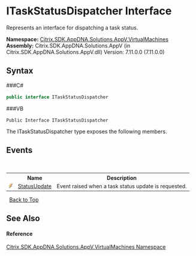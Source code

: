 # ITaskStatusDispatcher Interface
 

Represents an interface for dispatching a task status.

**Namespace:**&nbsp;<a href="N_Citrix_SDK_AppDNA_Solutions_AppV_VirtualMachines">Citrix.SDK.AppDNA.Solutions.AppV.VirtualMachines</a><br />**Assembly:**&nbsp;Citrix.SDK.AppDNA.Solutions.AppV (in Citrix.SDK.AppDNA.Solutions.AppV.dll) Version: 7.11.0.0 (7.11.0.0)

## Syntax

###C#
```csharp
public interface ITaskStatusDispatcher
```

###VB
```vbnet
Public Interface ITaskStatusDispatcher
```

The ITaskStatusDispatcher type exposes the following members.


## Events
&nbsp;<table><tr><th></th><th>Name</th><th>Description</th></tr><tr><td>![Public event](media/pubevent.gif "Public event")</td><td><a href="E_Citrix_SDK_AppDNA_Solutions_AppV_VirtualMachines_ITaskStatusDispatcher_StatusUpdate">StatusUpdate</a></td><td>
Event raised when a task status update is requested.</td></tr></table>&nbsp;
<a href="#itaskstatusdispatcher-interface">Back to Top</a>

## See Also


#### Reference
<a href="N_Citrix_SDK_AppDNA_Solutions_AppV_VirtualMachines">Citrix.SDK.AppDNA.Solutions.AppV.VirtualMachines Namespace</a><br />